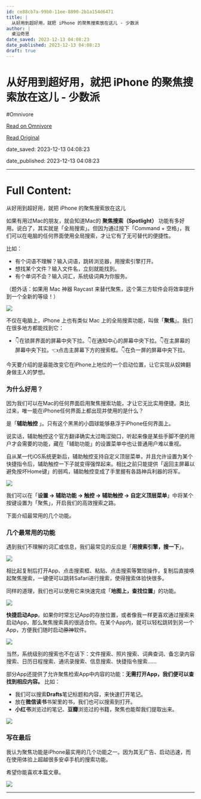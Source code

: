 ```yaml
---
id: ce88cb7a-99b0-11ee-8890-2b1a154d6471
title: |
  从好用到超好用，就把 iPhone 的聚焦搜索放在这儿 - 少数派
author: |
  桌沿奇思
date_saved: 2023-12-13 04:08:23
date_published: 2023-12-13 04:08:23
draft: true
---
```


# 从好用到超好用，就把 iPhone 的聚焦搜索放在这儿 - 少数派
#Omnivore

[Read on Omnivore](https://omnivore.app/me/i-phone-18c63173669)

[Read Original](https://sspai.com/post/85024)

date_saved: 2023-12-13 04:08:23

date_published: 2023-12-13 04:08:23

--- 

# Full Content: 

从好用到超好用，就把 iPhone 的聚焦搜索放在这儿

如果有用过Mac的朋友，就会知道Mac的 **聚焦搜索（Spotlight）** 功能有多好用。说白了，其实就是「全局搜索」。但因为通过按下「Command + 空格」，我们可以在电脑的任何界面使用全局搜索，才让它有了无可替代的便捷性。

比如：

* 有个词语不理解？输入词语，跳转浏览器，用搜索引擎打开。
* 想找某个文件？输入文件名，立刻就能找到。
* 有个单词不会？输入词汇，系统级词典为你服务。

（题外话：如果用 Mac 神器 Raycast 来替代聚焦，这个第三方软件会将效率提升到一个全新的等级！）

![](https://proxy-prod.omnivore-image-cache.app/0x0,sFS8W3WLbj8vKuK8S6N2Y9g00szyYfFCJsp8nidSOS_Q/https://cdn.sspai.com/2023/12/12/8d6a3fc2d616f9daa5c16e04e3bd4380.png)

不仅在电脑上，iPhone 上也有类似 Mac 上的全局搜索功能，叫做「**聚焦**」。我们在很多地方都能找到它：

* 👇在锁屏界面的屏幕中央下拉。👇在通知中心的屏幕中央下拉。👇在主屏幕的屏幕中央下拉。👈点击主屏幕下方的搜索框。👇在负一屏的屏幕中央下拉。

今天要介绍的是最能改变它在iPhone上地位的一个启动位置，让它​实现从奴婢翻身做主人的梦想。

### 为什么好用？

因为我们可以在Mac的任何界面启用聚焦搜索功能，才让它无比实用便捷。类比过来，唯一能在iPhone任何界面上都出现并使用的是什么？

是「**辅助触控** 」。只有这个黑黑的小圆球能够悬浮于iPhone任何界面上。

说实话，辅助触控这个官方翻译确实太过晦涩拗口，听起来像是某些手脚不便的用户才会需要的功能，藏在「辅助功能」的设置菜单中也让普通用户难以重视。

自从某一代iOS系统更新后，辅助触控支持自定义顶层菜单，并且允许设置为某个快捷指令后，辅助触控一下子就变得强悍起来。相比之前只能提供「返回主屏幕以避免按坏Home键」的弱鸡，辅助触控变成了手里握有各路神兵利器的将军。

![](https://proxy-prod.omnivore-image-cache.app/0x0,sjfoBlJlRsRRMv-zhldETazU3Fg2cjcY8hZ5yDR_hXac/https://cdn.sspai.com/2023/12/12/7196c046136f54468f713c2482f81137.JPG?imageView2/2/w/1120/q/90/interlace/1/ignore-error/1)

我们可以在「**设置 → 辅助功能 → 触控 → 辅助触控 → 自定义顶层菜单**」中将某个按键设置为「聚焦」，开启我们的高效搜索之路。

下面介绍最常用的几个功能。

### 几个最常用的功能

遇到我们不理解的词汇或信息，我们最常见的反应是「**用搜索引擎，搜一下**」。

![](https://proxy-prod.omnivore-image-cache.app/0x0,s3Qa8ZqadcvNmjhPpBDu9m3tBFb7roedONK-PedAEyyQ/https://cdn.sspai.com/2023/12/12/4263a912b238b7b38f502a410f17c0f0.JPG?imageView2/2/w/1120/q/90/interlace/1/ignore-error/1)

相比起复制后打开App、点击搜索框、粘贴、点击搜索等繁琐操作，复制后直接唤起聚焦搜索，一键便可以跳转Safari进行搜索，使得搜索体验快很多。

同样的道理，我们也可以使用它来快速完成「**地图上，查找位置**」的功能。

![](https://proxy-prod.omnivore-image-cache.app/0x0,s9f68TwWn3t-eZhH2eeFMI2_v5Is4qFXUl-08T4nYQ-Y/https://cdn.sspai.com/2023/12/12/ec6c4d2473ba9a309e7d373a515fc88e.JPG?imageView2/2/w/1120/q/90/interlace/1/ignore-error/1)

**快捷启动App**。如果你时常忘记App的存放位置，或者像我一样更喜欢通过搜索来启动App，那么聚焦搜索真的很适合你。在某个App内，就可以轻松跳转到另一个App，方便我们随时启动~~原神~~软件。

![](https://proxy-prod.omnivore-image-cache.app/0x0,sEJ1Ucf_fC4opt-rHJpJVb6Ef0QmEHIwgIJWMG6s05-I/https://cdn.sspai.com/2023/12/12/0085e22103da41423427889c624d9162.JPG?imageView2/2/w/1120/q/90/interlace/1/ignore-error/1)

当然，系统级别的搜索也不在话下：文件搜索、照片搜索、词典查词、备忘录内容搜索、日历日程搜索、通讯录搜索、信息搜索、快捷指令搜索……

部分App还提供了允许聚焦检索App中内容的功能：**无需打开App，我们便可以查找到相应内容。** 比如：

* 我们可以搜索**Drafts**笔记标题和内容，来快速打开笔记。
* 放在**微信读书**书架里的书，我们也可以搜索到打开。
* **小红书**浏览过的笔记、**豆瓣**浏览过的书籍，聚焦也能帮我们提取出来。

![](https://proxy-prod.omnivore-image-cache.app/0x0,sFK-lKmwcIq9Fhz3IS74he-Sps8OGSYWeScEZS_8PwjQ/https://cdn.sspai.com/2023/12/12/299aee328a69c46db28576de11cfd050.JPG?imageView2/2/w/1120/q/40/interlace/1/ignore-error/1)

### 写在最后

我认为聚焦功能是iPhone最实用的几个功能之一。因为其无广告、启动迅速，而在使用体验上超越很多安卓手机的搜索功能。

希望你能喜欢本篇文章。

[![](https://proxy-prod.omnivore-image-cache.app/0x0,sndATdBfZwa_7JlXSCG1Ziju5gU2tLQ8_xQ5HullLftw/https://cdn.sspai.com/2023/2/7/article/c8656602-8fa9-e7d4-2c78-767c454bfce8.jpg?imageMogr2/auto-orient/quality/95/thumbnail/!1096x252r/gravity/Center/crop/1096x252/interlace/1)](https://sspai.com/a/XJRq3n)

---

